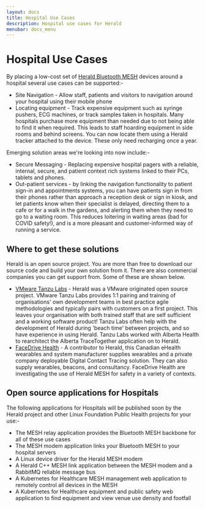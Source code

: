 ```yaml
---
layout: docs
title: Hospital Use Cases
description: Hospital use cases for Herald
menubar: docs_menu
---
```


# Hospital Use Cases

By placing a low-cost set of [Herald Bluetooth MESH](/applications/mesh) devices around a hospital several use cases can be supported:-
- Site Navigation - Allow staff, patients and visitors to navigation around your hospital using their mobile phone
- Locating equipment - Track expensive equipment such as syringe pushers, ECG machines, or track samples taken in hospitals. Many hospitals purchase more equipment than needed due to not being able to find it when required. This leads to staff hoarding equipment in side rooms and behind screens. You can now locate them using a Herald tracker attached to the device. These only need recharging once a year.

Emerging solution areas we're looking into now include:-
- Secure Messaging - Replacing expensive hospital pagers with a reliable, internal, secure, and patient context rich systems linked to their PCs, tablets and phones.
- Out-patient services - by linking the navigation functionality to patient sign-in and appointments systems, you can have patients sign in from their phones rather than approach a reception desk or sign in kiosk, and let patients know when their specialist is delayed, directing them to a cafe or for a walk in the gardens, and alerting them when they need to go to a waiting room. This reduces loitering in waiting areas (bad for COVID safety!), and is a more pleasant and customer-informed way of running a service.

## Where to get these solutions

Herald is an open source project. You are more than free to download our source code and build your own solution from it. There are also commercial companies you can get support from. Some of these are shown below.

- [VMware Tanzu Labs](https://tanzu.vmware.com/labs) - Herald was a VMware originated open source project. VMware Tanzu Labs provides 1:1 pairing and training of organisations' own development teams in best practice agile methodologies and typically pairs with customers on a first project. This leaves your organisation with both trained staff that are self sufficient and a working software product! Tanzu Labs often help with the development of Herald during 'beach time' between projects, and so have experience in using Herald. Tanzu Labs worked with Alberta Health to rearchitect the Alberta TraceTogether application on to Herald.
- [FaceDrive Health](https://health.facedrive.com/) - A contributor to Herald, this Canadian eHealth wearables and system manufacturer supplies wearables and a private company deployable Digital Contact Tracing solution. They can also supply wearables, beacons, and consultancy. FaceDrive Health are investigating the use of Herald MESH for safety in a variety of contexts.

## Open source applications for Hospitals

The following applications for Hospitals will be published soon by the Herald project and other Linux Foundation Public Health projects for your use:-

- The MESH relay application provides the Bluetooth MESH backbone for all of these use cases
- The MESH modem application links your Bluetooth MESH to your hospital servers
- A Linux device driver for the Herald MESH modem
- A Herald C++ MESH link application between the MESH modem and a RabbitMQ reliable message bus
- A Kubernetes for Healthcare MESH management web application to remotely control all devices in the MESH
- A Kubernetes for Healthcare equipment and public safety web application to find equipment and view venue use density and footfall
